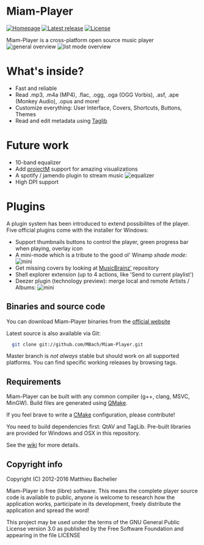 # Miam-Player
[![Homepage][web-img]][web]
[![Latest release][release-img]][release]
[![License][license-img]][license]

Miam-Player is a cross-platform open source music player
![general overview](http://www.miam-player.org/images/gallery/general_overview.png)
![list mode overview](http://www.miam-player.org/images/gallery/unique_library_mode.png)

# What's inside?
* Fast and reliable
* Read .mp3, .m4a (MP4), .flac, .ogg, .oga (OGG Vorbis), .asf, .ape (Monkey Audio), .opus and more!
* Customize everything: User Interface, Covers, Shortcuts, Buttons, Themes
* Read and edit metadata using [Taglib](http://taglib.github.io/)

# Future work
* 10-band equalizer
* Add [projectM](http://projectm.sourceforge.net/) support for amazing visualizations
* A spotify / jamendo plugin to stream music
![equalizer](http://miam-player.org/images/work-in-progress/equalizer.png)
* High DPI support

# Plugins
A plugin system has been introduced to extend possibilites of the player. Five official plugins come with the installer for Windows:
* Support thumbnails buttons to control the player, green progress bar when playing, overlay icon
* A mini-mode which is a tribute to the good ol' Winamp _shade mode_: ![mini](http://www.miam-player.org/images/gallery/mini-mode.png)
* Get missing covers by looking at [MusicBrainz'](https://musicbrainz.org/) repository
* Shell explorer extension (up to 4 actions, like 'Send to current playlist')
* Deezer plugin (technology preview): merge local and remote Artists / Albums: ![mini](http://miam-player.org/images/work-in-progress/deezer.png)

## Binaries and source code

You can download Miam-Player binaries from the [official website][web]

Latest source is also available via Git:
```bash
  git clone git://github.com/MBach/Miam-Player.git
```

Master branch is _not always_ stable but should work on all supported platforms. You can find specific working releases by browsing tags.

## Requirements

Miam-Player can be built with any common compiler (g++, clang, MSVC, MinGW).
Build files are generated using [QMake](http://doc.qt.io/qt-5/qmake-manual.html).

If you feel brave to write a [CMake](http://www.cmake.org/) configuration, please contribute!

You need to build dependencies first: QtAV and TagLib. Pre-built libraries are provided for Windows and OSX in this repository.

See the [wiki](http://www.miam-player.org/wiki/index.php?title=How-to-build-Miam-Player) for more details.

## Copyright info

Copyright (C) 2012-2016 Matthieu Bachelier

Miam-Player is free (libre) software. This means the complete player
source code is available to public, anyone is welcome to research
how the application works, participate in its development, freely
distribute the application and spread the word!

This project may be used under the terms of the
GNU General Public License version 3.0 as published by the
Free Software Foundation and appearing in the file LICENSE


[web]: http://www.miam-player.org
[release]: https://github.com/MBach/Miam-Player/releases
[license]: https://github.com/MBach/Miam-Player/blob/master/LICENSE

[web-img]: https://img.shields.io/badge/web-miam--player.org-green.svg
[license-img]: https://img.shields.io/github/license/MBach/miam-player.svg
[release-img]: https://img.shields.io/github/release/MBach/miam-player.svg
